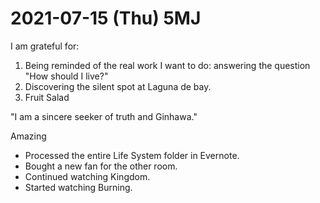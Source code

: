 # 2021-07-15 (Thu) 5MJ

I am grateful for:

1. Being reminded of the real work I want to do: answering the question "How should I live?"
2. Discovering the silent spot at Laguna de bay.
3. Fruit Salad

"I am a sincere seeker of truth and Ginhawa."

Amazing

- Processed the entire Life System folder in Evernote.
- Bought a new fan for the other room.
- Continued watching Kingdom.
- Started watching Burning.

